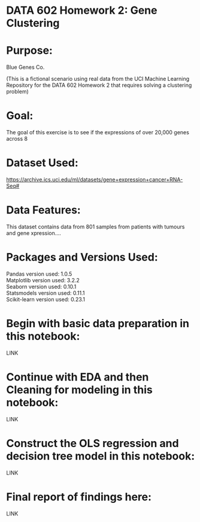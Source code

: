 # DATA 602 Homework 2: Gene Clustering

<h1>Purpose:</h1>

Blue Genes Co. 

(This is a fictional scenario using real data from the UCI Machine Learning Repository for the DATA 602 Homework 2 that requires solving a clustering problem)

<h1>Goal:</h1>

The goal of this exercise is to see if the expressions of over 20,000 genes across 8 

<h1>Dataset Used:</h1>

https://archive.ics.uci.edu/ml/datasets/gene+expression+cancer+RNA-Seq#

<h1>Data Features:</h1>

This dataset contains data from 801 samples from patients with tumours and gene xpression....

<h1>Packages and Versions Used:</h1>

Pandas version used: 1.0.5
<br>Matplotlib version used: 3.2.2
<br>Seaborn version used: 0.10.1
<br>Statsmodels version used: 0.11.1
<br>Scikit-learn version used: 0.23.1

<h1>Begin with basic data preparation in this notebook:</h1>

LINK

<h1>Continue with EDA and then Cleaning for modeling in this notebook:</h1>

LINK

<h1>Construct the OLS regression and decision tree model in this notebook:</h1>

LINK

<h1>Final report of findings here:</h1>

LINK
